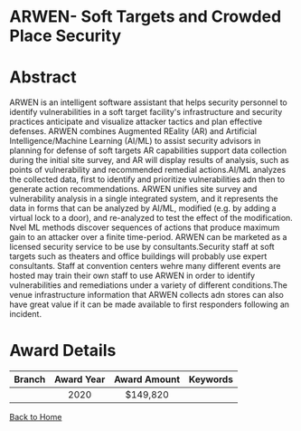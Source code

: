 
ARWEN- Soft Targets and Crowded Place Security
==============================================

# Abstract


ARWEN is an intelligent software assistant that helps security personnel to identify vulnerabilities in a soft target facility's infrastructure and security practices anticipate and visualize attacker tactics and plan effective defenses. ARWEN combines Augmented REality (AR) and Artificial Intelligence/Machine Learning (AI/ML) to assist security advisors in planning for defense of soft targets AR capabilities support data collection during the initial site survey, and AR will display results of analysis, such as points of vulnerability and recommended remedial actions.AI/ML analyzes the collected data, first to identify and prioritize vulnerabilities adn then to generate action recommendations. ARWEN unifies site survey and vulnerability analysis in a single integrated system, and it represents the data in forms that can be analyzed by AI/ML, modified (e.g. by adding a virtual lock to a door), and re-analyzed to test the effect of the modification. Nvel ML methods discover sequences of actions that produce maximum gain to an attacker over a finite time-period. ARWEN can be marketed as a licensed security service to be use by consultants.Security staff at soft targets such as theaters and office buildings will probably use expert consultants. Staff at convention centers wehre many different events are hosted may train their own staff to use ARWEN in order to identify vulnerabilities and remediations under a variety of different conditions.The venue infrastructure information that ARWEN collects adn stores can also have great value if it can be made available to first responders following an incident.  

# Award Details

|Branch|Award Year|Award Amount|Keywords|
| :---: | :---: | :---: | :---: |
||2020|$149,820||
  
  


[Back to Home](https://github.com/chrischow/dod_sbir_awards#597)